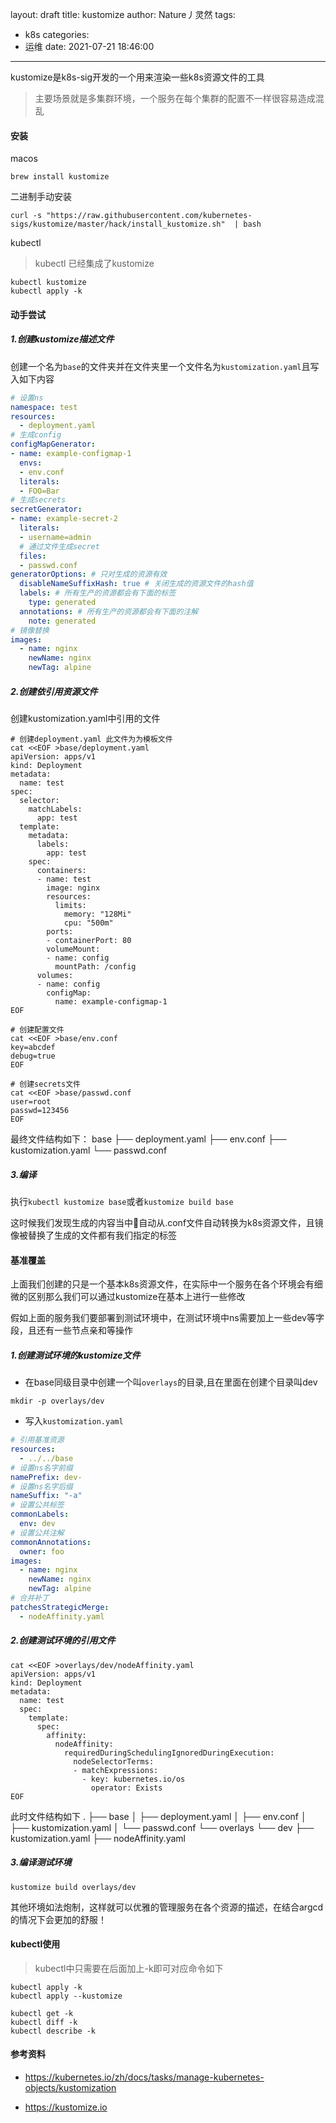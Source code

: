 layout: draft
title: kustomize
author: Nature丿灵然
tags:
  - k8s
categories:
  - 运维
date: 2021-07-21 18:46:00
---
kustomize是k8s-sig开发的一个用来渲染一些k8s资源文件的工具

<!--more-->

> 主要场景就是多集群环境，一个服务在每个集群的配置不一样很容易造成混乱

#### 安装

macos

```shell
brew install kustomize
```

二进制手动安装

```shell
curl -s "https://raw.githubusercontent.com/kubernetes-sigs/kustomize/master/hack/install_kustomize.sh"  | bash
```

kubectl

> kubectl 已经集成了kustomize

```shell
kubectl kustomize
kubectl apply -k
```

#### 动手尝试

##### 1.创建kustomize描述文件

创建一个名为`base`的文件夹并在文件夹里一个文件名为`kustomization.yaml`且写入如下内容

```yaml
# 设置ns
namespace: test
resources:
  - deployment.yaml
# 生成config
configMapGenerator:
- name: example-configmap-1
  envs:
  - env.conf
  literals:
  - FOO=Bar
# 生成secrets
secretGenerator:
- name: example-secret-2
  literals:
  - username=admin
  # 通过文件生成secret
  files: 
  - passwd.conf
generatorOptions: # 只对生成的资源有效
  disableNameSuffixHash: true # 关闭生成的资源文件的hash值
  labels: # 所有生产的资源都会有下面的标签
    type: generated
  annotations: # 所有生产的资源都会有下面的注解
    note: generated
# 镜像替换
images:
  - name: nginx
    newName: nginx
    newTag: alpine
```

##### 2.创建依引用资源文件

创建kustomization.yaml中引用的文件

```shell
# 创建deployment.yaml 此文件为为模板文件
cat <<EOF >base/deployment.yaml
apiVersion: apps/v1
kind: Deployment
metadata:
  name: test
spec:
  selector:
    matchLabels:
      app: test
  template:
    metadata:
      labels:
        app: test
    spec:
      containers:
      - name: test
        image: nginx
        resources:
          limits:
            memory: "128Mi"
            cpu: "500m"
        ports:
        - containerPort: 80
        volumeMount:
        - name: config
          mountPath: /config
      volumes:
      - name: config
        configMap:
          name: example-configmap-1
EOF

# 创建配置文件
cat <<EOF >base/env.conf
key=abcdef
debug=true
EOF

# 创建secrets文件
cat <<EOF >base/passwd.conf
user=root
passwd=123456
EOF

```

最终文件结构如下：
base
├── deployment.yaml
├── env.conf
├── kustomization.yaml
└── passwd.conf

##### 3.编译

执行`kubectl kustomize base`或者`kustomize build base`

这时候我们发现生成的内容当中自动从.conf文件自动转换为k8s资源文件，且镜像被替换了生成的文件都有我们指定的标签

#### 基准覆盖

上面我们创建的只是一个基本k8s资源文件，在实际中一个服务在各个环境会有细微的区别那么我们可以通过kustomize在基本上进行一些修改

假如上面的服务我们要部署到测试环境中，在测试环境中ns需要加上一些dev等字段，且还有一些节点亲和等操作

##### 1.创建测试环境的kustomize文件

- 在base同级目录中创建一个叫`overlays`的目录,且在里面在创建个目录叫dev

```shell
mkdir -p overlays/dev
```

- 写入`kustomization.yaml`

```yaml
# 引用基准资源
resources:
  - ../../base
# 设置ns名字前缀
namePrefix: dev-
# 设置ns名字后缀
nameSuffix: "-a"
# 设置公共标签
commonLabels:
  env: dev
# 设置公共注解
commonAnnotations:
  owner: foo
images:
  - name: nginx
    newName: nginx
    newTag: alpine
# 合并补丁
patchesStrategicMerge:
  - nodeAffinity.yaml
```

##### 2.创建测试环境的引用文件

```shell
cat <<EOF >overlays/dev/nodeAffinity.yaml
apiVersion: apps/v1
kind: Deployment
metadata:
  name: test
  spec:
    template:
      spec:
        affinity:
          nodeAffinity:
            requiredDuringSchedulingIgnoredDuringExecution:
              nodeSelectorTerms:
              - matchExpressions:
                - key: kubernetes.io/os
                  operator: Exists
EOF
```

此时文件结构如下
.
├── base
│   ├── deployment.yaml
│   ├── env.conf
│   ├── kustomization.yaml
│   └── passwd.conf
└── overlays
    └── dev
        ├── kustomization.yaml
        ├── nodeAffinity.yaml

##### 3.编译测试环境

```shell
kustomize build overlays/dev
```

其他环境如法炮制，这样就可以优雅的管理服务在各个资源的描述，在结合argcd的情况下会更加的舒服！

#### kubectl使用

> kubectl中只需要在后面加上-k即可对应命令如下

```shell
kubectl apply -k
kubectl apply --kustomize

kubectl get -k
kubectl diff -k
kubectl describe -k
```

#### 参考资料

- <https://kubernetes.io/zh/docs/tasks/manage-kubernetes-objects/kustomization>

- <https://kustomize.io>

